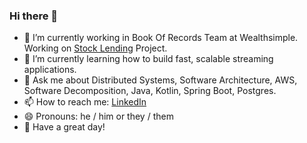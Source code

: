 ### Hi there 👋 

- 🔭 I’m currently working in Book Of Records Team at Wealthsimple. Working on [Stock Lending](https://www.wealthsimple.com/en-ca/learn/what-is-securities-lending) Project. 
- 🌱 I’m currently learning how to build fast, scalable streaming applications.
- 💬 Ask me about Distributed Systems, Software Architecture, AWS, Software Decomposition, Java, Kotlin, Spring Boot, Postgres.
- 📫 How to reach me: [LinkedIn](https://www.linkedin.com/in/radeeyjd)
- 😄 Pronouns: he / him or  they / them
- 🙏 Have a great day! 
